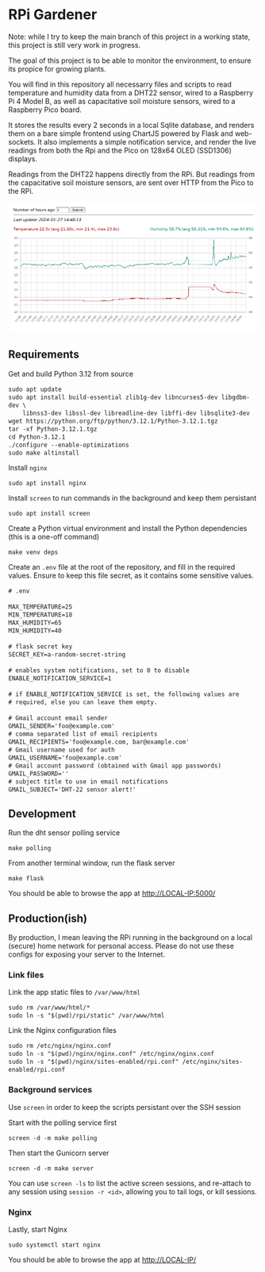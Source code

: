 # RPi Gardener

Note: while I try to keep the main branch of this project in a working state,
this project is still very work in progress.

The goal of this project is to be able to monitor the environment, to ensure
its propice for growing plants.

You will find in this repository all necessarry files and scripts to read 
temperature and humidity data from a DHT22 sensor, wired to a Raspberry Pi 4 
Model B, as well as capacitative soil moisture sensors, wired to a Raspberry 
Pico board. 

It stores the results every 2 seconds in a local Sqlite database, and renders 
them on a bare simple frontend using ChartJS powered by Flask and web-sockets.
It also implements a simple notification service, and render the live readings
from both the Rpi and the Pico on 128x64 OLED (SSD1306) displays.

Readings from the DHT22 happens directly from the RPi. But readings from the 
capacitative soil moisture sensors, are sent over HTTP from the Pico to the 
RPi.

![dashboard](./ext/dashboard.png)

## Requirements

Get and build Python 3.12 from source

    sudo apt update
    sudo apt install build-essential zlib1g-dev libncurses5-dev libgdbm-dev \
        libnss3-dev libssl-dev libreadline-dev libffi-dev libsqlite3-dev
    wget https://python.org/ftp/python/3.12.1/Python-3.12.1.tgz
    tar -xf Python-3.12.1.tgz 
    cd Python-3.12.1
    ./configure --enable-optimizations
    sudo make altinstall
    
Install `nginx`

    sudo apt install nginx

Install `screen` to run commands in the background and keep them persistant

    sudo apt install screen

Create a Python virtual environment and install the Python dependencies 
(this is a one-off command)

    make venv deps
    
Create an `.env` file at the root of the repository, and fill in the required
values. Ensure to keep this file secret, as it contains some sensitive values.

    # .env
    
    MAX_TEMPERATURE=25
    MIN_TEMPERATURE=18
    MAX_HUMIDITY=65
    MIN_HUMIDITY=40
    
    # flask secret key
    SECRET_KEY=a-random-secret-string
    
    # enables system notifications, set to 0 to disable
    ENABLE_NOTIFICATION_SERVICE=1 

    # if ENABLE_NOTIFICATION_SERVICE is set, the following values are 
    # required, else you can leave them empty.
    
    # Gmail account email sender
    GMAIL_SENDER='foo@example.com'
    # comma separated list of email recipients 
    GMAIL_RECIPIENTS='foo@example.com, bar@example.com'
    # Gmail username used for auth
    GMAIL_USERNAME='foo@example.com'
    # Gmail account password (obtained with Gmail app passwords)
    GMAIL_PASSWORD=''
    # subject title to use in email notifications
    GMAIL_SUBJECT='DHT-22 sensor alert!'

## Development

Run the dht sensor polling service
    
    make polling
    
From another terminal window, run the flask server

    make flask

You should be able to browse the app at <http://LOCAL-IP:5000/>
    
## Production(ish)

By production, I mean leaving the RPi running in the background on a
local (secure) home network for personal access. Please do not use these
configs for exposing your server to the Internet.

### Link files 

Link the app static files to `/var/www/html`

    sudo rm /var/www/html/*
    sudo ln -s "$(pwd)/rpi/static" /var/www/html
    
Link the Nginx configuration files

    sudo rm /etc/nginx/nginx.conf
    sudo ln -s "$(pwd)/nginx/nginx.conf" /etc/nginx/nginx.conf
    sudo ln -s "$(pwd)/nginx/sites-enabled/rpi.conf" /etc/nginx/sites-enabled/rpi.conf
    
### Background services
    
Use `screen` in order to keep the scripts persistant over the SSH session

Start with the polling service first
   
    screen -d -m make polling
    
Then start the Gunicorn server

    screen -d -m make server
    
You can use `screen -ls` to list the active screen sessions, and re-attach to
any session using `session -r <id>`, allowing you to tail logs, or kill 
sessions.

### Nginx

Lastly, start Nginx 

    sudo systemctl start nginx
    
You should be able to browse the app at <http://LOCAL-IP/>
